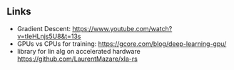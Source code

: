 



## Links
* Gradient Descent: https://www.youtube.com/watch?v=tIeHLnjs5U8&t=13s
* GPUs vs CPUs for training: https://gcore.com/blog/deep-learning-gpu/
* library for lin alg on accelerated hardware  https://github.com/LaurentMazare/xla-rs
